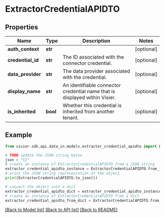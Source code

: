 # ExtractorCredentialAPIDTO


## Properties

Name | Type | Description | Notes
------------ | ------------- | ------------- | -------------
**auth_context** | **str** |  | [optional] 
**credential_id** | **str** | The ID associated with the connector credential. | [optional] 
**data_provider** | **str** | The data provider associated with the credential. | [optional] 
**display_name** | **str** | An identifiable connector credential name that is displayed within Visier. | [optional] 
**is_inherited** | **bool** | Whether this credential is inherited from another tenant. | [optional] 

## Example

```python
from visier.sdk.api.data_in.models.extractor_credential_apidto import ExtractorCredentialAPIDTO

# TODO update the JSON string below
json = "{}"
# create an instance of ExtractorCredentialAPIDTO from a JSON string
extractor_credential_apidto_instance = ExtractorCredentialAPIDTO.from_json(json)
# print the JSON string representation of the object
print(ExtractorCredentialAPIDTO.to_json())

# convert the object into a dict
extractor_credential_apidto_dict = extractor_credential_apidto_instance.to_dict()
# create an instance of ExtractorCredentialAPIDTO from a dict
extractor_credential_apidto_from_dict = ExtractorCredentialAPIDTO.from_dict(extractor_credential_apidto_dict)
```
[[Back to Model list]](../README.md#documentation-for-models) [[Back to API list]](../README.md#documentation-for-api-endpoints) [[Back to README]](../README.md)



